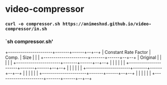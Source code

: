 # video-compressor
### `curl -o compressor.sh https://animeshxd.github.io/video-compressor/in.sh`
### `sh compressor.sh'


+----------------------+-------+------+--+--+
| Constant Rate Factor | Comp. | Size |  |  |
+----------------------+-------+------+--+--+
| Original             |       |      |  |  |
+----------------------+-------+------+--+--+
|                      |       |      |  |  |
+----------------------+-------+------+--+--+
|                      |       |      |  |  |
+----------------------+-------+------+--+--+
|                      |       |      |  |  |
+----------------------+-------+------+--+--+
|                      |       |      |  |  |
+----------------------+-------+------+--+--+
